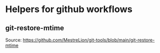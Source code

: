 # Helpers for github workflows

## git-restore-mtime

Source: https://github.com/MestreLion/git-tools/blob/main/git-restore-mtime
